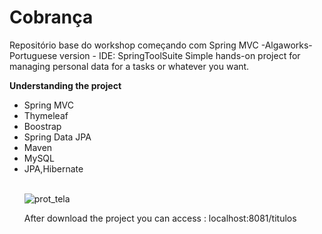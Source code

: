 # Cobrança
 Repositório base do workshop começando com Spring MVC -Algaworks- Portuguese version - IDE: SpringToolSuite
 Simple hands-on project for managing personal data for a tasks or whatever you want.
 
 
 <b>Understanding the project</b>
 <ul style="list type:square">
<li>Spring MVC</li>
<li>Thymeleaf</li>
<li>Boostrap</li>
<li>Spring Data JPA</li>
<li>Maven</li>
<li>MySQL</li>
<li>JPA,Hibernate</li>
<br>
 
 
 
 ![prot_tela](https://user-images.githubusercontent.com/3721252/160146467-dfca3e1b-aad4-458b-8032-26659f1e603a.png)
 
 

After download the project you can access :  localhost:8081/titulos
 
 
 
 

